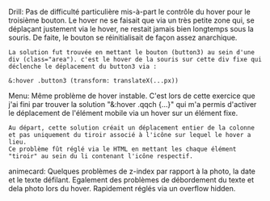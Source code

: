 Drill:
    Pas de difficulté particulière mis-à-part le contrôle du hover pour le troisième bouton.
    Le hover ne se faisait que via un très petite zone qui, se déplaçant justement via le hover, ne restait jamais bien longtemps sous la souris. De faite, le bouton se réinitialisait de façon assez anarchique.

    La solution fut trouvée en mettant le bouton (button3) au sein d'une div (class="area"). c'est le hover de la souris sur cette div fixe qui déclenche le déplacement du button3 via :
    
    &:hover .button3 (transform: translateX(...px))

Menu:
    Même problème de hover instable. 
    C'est lors de cette exercice que j'ai fini par trouver la solution "&:hover .qqch {...}" qui m'a permis d'activer le déplacement de l'élément mobile via un hover sur un élément fixe.
    
    Au départ, cette solution créait un déplacement entier de la colonne et pas uniquement du tiroir associé à l'icône sur lequel le hover a lieu.
    Ce problème fût réglé via le HTML en mettant les chaque élément "tiroir" au sein du li contenant l'icône respectif.

animecard:
    Quelques problèmes de z-index par rapport à la photo, la date et le texte défilant.
    Egalement des problèmes de débordement du texte et dela photo lors du hover. Rapidement réglés via un overflow hidden.
